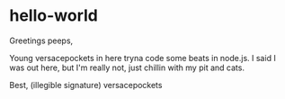# hello-world

Greetings peeps,

Young versacepockets in here tryna code some beats in node.js.
I said I was out here, but I'm really not, just chillin with my pit and cats.

Best,
(illegible signature)
versacepockets
